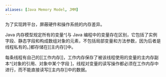 ```yaml
---
aliases: [Java Memory Model, JMM]
---
```


为了实现跨平台，屏蔽硬件和操作系统的内存差异。

Java 内存模型规定所有的变量^[与 Java 编程中的变量存在区别，它包括了实例字段、静态字段和构成数组对象的元素，不包括局部变量和方法参数，因为后者是线程私有的。]都存储在[[主内存]]中。

每条线程有自己的[[工作内存]]，工作内存保存了被该线程使用的变量的主内存副本^[对象的引用、对象中某个字段
]，线程对变量的读写操作都必须在工作内存中进行，而不能直接读写[[主内存]]中的数据。
